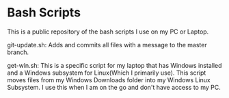# Bash Scripts

This is a public repository of the bash scripts I use on my PC or Laptop.

git-update.sh: Adds and commits all files with a message to the master branch.

get-wln.sh: This is a specific script for my laptop that has Windows installed and a Windows subsystem for Linux(Which I primarily use). This script moves files from my Windows Downloads folder into my Windows Linux Subsystem. I use this when I am on the go and don't have access to my PC.   
